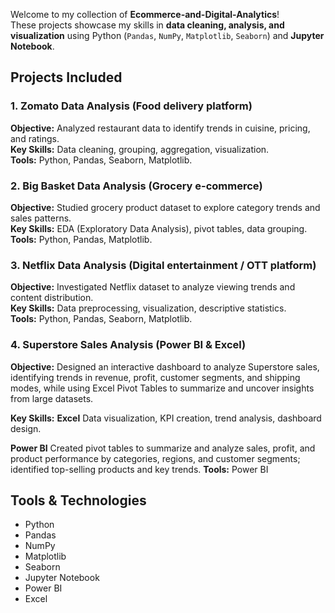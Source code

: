 Welcome to my collection of **Ecommerce-and-Digital-Analytics**!  
These projects showcase my skills in **data cleaning, analysis, and visualization** using Python (`Pandas`, `NumPy`, `Matplotlib`, `Seaborn`) and **Jupyter Notebook**.

## Projects Included

### 1. Zomato Data Analysis  (Food delivery platform)
**Objective:** Analyzed restaurant data to identify trends in cuisine, pricing, and ratings.  
**Key Skills:** Data cleaning, grouping, aggregation, visualization.  
**Tools:** Python, Pandas, Seaborn, Matplotlib.  

### 2. Big Basket Data Analysis  (Grocery e-commerce)
**Objective:** Studied grocery product dataset to explore category trends and sales patterns.  
**Key Skills:** EDA (Exploratory Data Analysis), pivot tables, data grouping.  
**Tools:** Python, Pandas, Matplotlib.  

### 3. Netflix Data Analysis  (Digital entertainment / OTT platform)
**Objective:** Investigated Netflix dataset to analyze viewing trends and content distribution.  
**Key Skills:** Data preprocessing, visualization, descriptive statistics.  
**Tools:** Python, Pandas, Seaborn, Matplotlib.  

### 4. Superstore Sales Analysis (Power BI & Excel)
**Objective:** Designed an interactive dashboard to analyze Superstore sales, identifying trends in revenue, profit, customer segments, and shipping modes, while using Excel Pivot Tables to summarize and uncover insights from large datasets.

**Key Skills:** 
**Excel** Data visualization, KPI creation, trend analysis, dashboard design.

**Power BI** Created pivot tables to summarize and analyze sales, profit, and product performance by categories, regions, and customer segments; identified top-selling products and key trends.
**Tools:** Power BI

## Tools & Technologies  
- Python  
- Pandas  
- NumPy  
- Matplotlib  
- Seaborn  
- Jupyter Notebook
- Power BI
- Excel 
